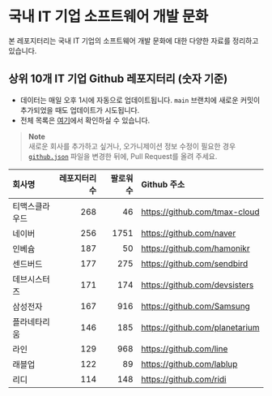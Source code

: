 # 국내 IT 기업 소프트웨어 개발 문화
본 레포지터리는 국내 IT 기업의 소프트웨어 개발 문화에 대한 다양한 자료를 정리하고 있습니다.

## 상위 10개 IT 기업 Github 레포지터리 (숫자 기준)

- 데이터는 매일 오후 1시에 자동으로 업데이트됩니다. `main` 브랜치에 새로운 커밋이 추가되었을 때도 업데이트가 시도됩니다.
- 전체 목록은 [여기](./github.md)에서 확인하실 수 있습니다.

> **Note**<br />
> 새로운 회사를 추가하고 싶거나, 오가니제이션 정보 수정이 필요한 경우 [`github.json`](./github.json) 파일을 변경한 뒤에, Pull Request를 올려 주세요.

<!-- MARKDOWN_TABLE(GITHUB): START -->

| **회사명** | **레포지터리 수** | **팔로워 수** | **Github 주소** |
|:---|---:|---:|:---|
| 티맥스클라우드 | 268 | 46 | https://github.com/tmax-cloud |
| 네이버 | 256 | 1751 | https://github.com/naver |
| 인베슘 | 187 | 50 | https://github.com/hamonikr |
| 센드버드 | 177 | 275 | https://github.com/sendbird |
| 데브시스터즈 | 171 | 174 | https://github.com/devsisters |
| 삼성전자 | 167 | 916 | https://github.com/Samsung |
| 플라네타리움 | 146 | 185 | https://github.com/planetarium |
| 라인 | 129 | 968 | https://github.com/line |
| 래블업 | 122 | 89 | https://github.com/lablup |
| 리디 | 114 | 148 | https://github.com/ridi |

<!-- MARKDOWN_TABLE(GITHUB): END -->
